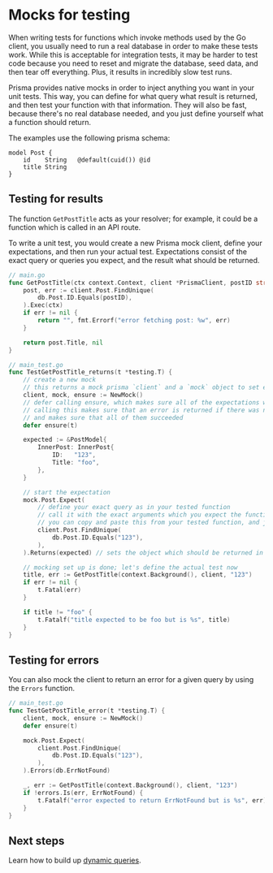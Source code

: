 # Mocks for testing

When writing tests for functions which invoke methods used by the Go client, you usually need to run a real database in order to make these tests work. While this is acceptable for integration tests, it may be harder to test code because you need to reset and migrate the database, seed data, and then tear off everything. Plus, it results in incredibly slow test runs.

Prisma provides native mocks in order to inject anything you want in your unit tests. This way, you can define for what query what result is returned, and then test your function with that information. They will also be fast, because there's no real database needed, and you just define yourself what a function should return.

The examples use the following prisma schema:

```prisma
model Post {
    id    String   @default(cuid()) @id
    title String
}
```

## Testing for results

The function `GetPostTitle` acts as your resolver; for example, it could be a function which is called in an API route.

To write a unit test, you would create a new Prisma mock client, define your expectations, and then run your actual test.
Expectations consist of the exact query or queries you expect, and the result what should be returned.

```go
// main.go
func GetPostTitle(ctx context.Context, client *PrismaClient, postID string) (string, error) {
    post, err := client.Post.FindUnique(
        db.Post.ID.Equals(postID),
    ).Exec(ctx)
    if err != nil {
        return "", fmt.Errorf("error fetching post: %w", err)
    }

    return post.Title, nil
}

// main_test.go
func TestGetPostTitle_returns(t *testing.T) {
    // create a new mock
    // this returns a mock prisma `client` and a `mock` object to set expectations
    client, mock, ensure := NewMock()
    // defer calling ensure, which makes sure all of the expectations were met and actually called
    // calling this makes sure that an error is returned if there was no query happening for a given expectation
    // and makes sure that all of them succeeded
    defer ensure(t)

    expected := &PostModel{
        InnerPost: InnerPost{
            ID:   "123",
            Title: "foo",
        },
    }

    // start the expectation
    mock.Post.Expect(
        // define your exact query as in your tested function
        // call it with the exact arguments which you expect the function to be called with
        // you can copy and paste this from your tested function, and just put specific values into the arguments
        client.Post.FindUnique(
            db.Post.ID.Equals("123"),
        ),
    ).Returns(expected) // sets the object which should be returned in the function call

    // mocking set up is done; let's define the actual test now
    title, err := GetPostTitle(context.Background(), client, "123")
    if err != nil {
        t.Fatal(err)
    }

    if title != "foo" {
        t.Fatalf("title expected to be foo but is %s", title)
    }
}
```

## Testing for errors

You can also mock the client to return an error for a given query by using the `Errors` function.

```go
// main_test.go
func TestGetPostTitle_error(t *testing.T) {
    client, mock, ensure := NewMock()
    defer ensure(t)

    mock.Post.Expect(
        client.Post.FindUnique(
            db.Post.ID.Equals("123"),
        ),
    ).Errors(db.ErrNotFound)

    _, err := GetPostTitle(context.Background(), client, "123")
    if !errors.Is(err, ErrNotFound) {
        t.Fatalf("error expected to return ErrNotFound but is %s", err)
    }
}
```

## Next steps

Learn how to build up [dynamic queries](17-dynamic-queries.md).
